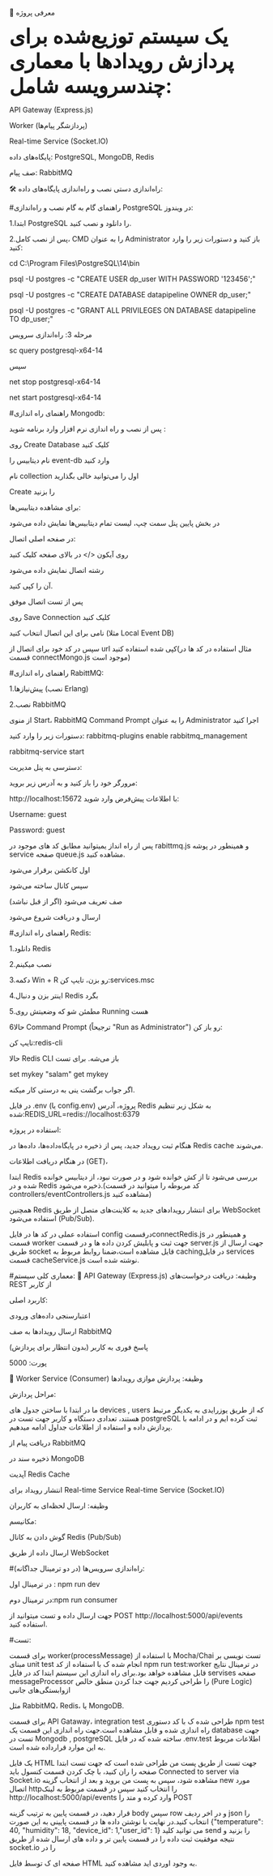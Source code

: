 🎯 معرفی پروژه
<div style="font-size:40px;font-weight:600">یک سیستم توزیع‌شده برای پردازش رویدادها با معماری چندسرویسه شامل:</div>

API Gateway (Express.js)

Worker (پردازشگر پیام‌ها)

Real-time Service (Socket.IO)

پایگاه‌های داده: 
PostgreSQL, MongoDB, Redis

صف پیام:
RabbitMQ


🛠️ راه‌اندازی دستی
 نصب و راه‌اندازی پایگاه‌های داده:
 
 #راهنمای گام به گام نصب و راه‌اندازی PostgreSQL در ویندوز:
 
 1.ابتدا PostgreSQL را دانلود و نصب کنید.


2.پس از نصب کامل، CMD را به عنوان Administrator باز کنید و دستورات زیر را وارد کنید:

cd C:\Program Files\PostgreSQL\14\bin

psql -U postgres -c "CREATE USER dp_user WITH PASSWORD '123456';"

psql -U postgres -c "CREATE DATABASE datapipeline OWNER dp_user;"

psql -U postgres -c "GRANT ALL PRIVILEGES ON DATABASE datapipeline TO dp_user;"

مرحله 3: راه‌اندازی سرویس

sc query postgresql-x64-14

سپس

net stop postgresql-x64-14

net start postgresql-x64-14

#راهنمای راه اندازی Mongodb:

پس از نصب و راه اندازی نرم افزار وارد برنامه شوید :

روی Create Database کلیک کنید

نام دیتابیس را event-db وارد کنید

نام collection اول را می‌توانید خالی بگذارید

Create را بزنید

برای مشاهده دیتابیس‌ها:

در بخش پایین پنل سمت چپ، لیست تمام دیتابیس‌ها نمایش داده می‌شود

در صفحه اصلی اتصال:

روی آیکون </> در بالای صفحه کلیک کنید

رشته اتصال نمایش داده می‌شود

آن را کپی کنید.

پس از تست اتصال موفق

روی Save Connection کلیک کنید

نامی برای این اتصال انتخاب کنید (مثلا Local Event DB)

سپس در کد خود برای اتصال از url کپی شده استفاده کنید(مثال استفاده در کد ها در قسمت connectMongo.js موجود است)

#راهنمای  راه اندازی RabittMQ:

1.پیش‌نیازها (نصب Erlang)

2.نصب RabbitMQ

از منوی Start، RabbitMQ Command Prompt را به عنوان Administrator اجرا کنید

دستورات زیر را وارد کنید:
rabbitmq-plugins enable rabbitmq_management

rabbitmq-service start

دسترسی به پنل مدیریت:

مرورگر خود را باز کنید و به آدرس زیر بروید:


http://localhost:15672
با اطلاعات پیش‌فرض وارد شوید:

Username: guest

Password: guest

پس از راه انداز یمیتوانید مطابق کد های موجود در  rabittmq.js و همینطور در پوشه service صفحه queue.js مشاهده کنید.

اول کانکشن برقرار می‌شود

سپس کانال ساخته می‌شود

صف تعریف می‌شود (اگر از قبل نباشد)

ارسال و دریافت شروع می‌شود

#راهنمای راه اندازی Redis:

1.دانلود Redis 

2.نصب میکینم

3.دکمه Win + R رو بزن، تایپ کن:services.msc

4.اینتر بزن و دنبال Redis بگرد

5.مطمئن شو که وضعیتش روی Running هست

6حالا Command Prompt (ترجیحاً "Run as Administrator") رو باز کن:

تایپ کن:redis-cli

حالا Redis CLI باز می‌شه. برای تست

set mykey "salam"
get mykey

 اگر جواب برگشت ینی به درستی کار میکنه.


در فایل .env (یا config.env) پروژه، آدرس Redis به شکل زیر تنظیم شده:REDIS_URL=redis://localhost:6379

استفاده در پروژه:

هنگام ثبت رویداد جدید، پس از ذخیره در پایگاه‌داده‌ها، داده‌ها در Redis cache می‌شوند.

در هنگام دریافت اطلاعات (GET)،

ابتدا Redis بررسی می‌شود تا از کش خوانده شود و در صورت نبود، از دیتابیس خوانده شده و در Redis ذخیره می‌شود.(کد مربوطه را میتوانید در قسمت  controllers/eventControllers.js مشاهده کنید)

همچنین Redis برای انتشار رویدادهای جدید به کلاینت‌های متصل از طریق WebSocket استفاده می‌شود (Pub/Sub).

استفاده عملی در کد ها در فایل config درقسمتconnectRedis.js و همینطور در قسمت worker جهت ثبت و پابلیش کردن داده ها و در قسمت server.js جهت ارسال از طریق socket قایل مشاهده است،ضمنا روابط مربوط به cachingدر فایل services قسمت cacheService.js نوشته شده است.


#معماری کلی سیستم:
📌 API Gateway (Express.js)
وظیفه: دریافت درخواست‌های REST از کاربر

کاربرد اصلی:

اعتبارسنجی داده‌های ورودی

ارسال رویدادها به صف RabbitMQ

پاسخ فوری به کاربر (بدون انتظار برای پردازش)

پورت: 5000

📌 Worker Service (Consumer)
وظیفه: پردازش موازی رویدادها

مراحل پردازش:

ما در ابتدا با ساختن جدول های devices , users که از طریق یوزرایدی به یکدیگر مرتبط هستند، تعدادی دستگاه و کاربر جهت تست در postgreSQL ثبت کرده ایم و در ادامه با پردازش داده و استفاده از اطلاعات جداول ادامه میدهیم.

دریافت پیام از RabbitMQ

ذخیره سند در MongoDB

آپدیت Redis Cache

انتشار رویداد برای Real-time Service Real-time Service (Socket.IO)

وظیفه: ارسال لحظه‌ای به کاربران

مکانیسم:

گوش دادن به کانال Redis (Pub/Sub)

ارسال داده از طریق WebSocket


#راه‌اندازی سرویس‌ها (در دو ترمینال جداگانه):

در ترمینال اول : npm run dev

در ترمینال دوم:npm run consumer

جهت ارسال داده و تست میتوانید از POST http://localhost:5000/api/events استفاده کنید.

#تست:

برای قسمت worker(processMessage) با استفاده از Mocha/Chai تست نویسی بر مبنای unit test انجام شده ک با استفاده از کد npm run test:worker در ترمینال نتایج قابل مشاهده خواهد بود.برای راه اندازی این سیستم ابتدا کد در فایل servises صفحه messageProcessor را طراحی کردیم جهت جدا کردن منطق خالص (Pure Logic) ازوابستگی‌های جانبی

مثل RabbitMQ، Redis، یا MongoDB.

برای قسمت API Gataway، integration test طراحی شده ک با کد دستوری npm test راه اندازی شده و قابل مشاهده است.جهت راه اندازی این قسمت یک database جهت تست در Mongodb , postgreSQL ساخته شده که در فایل .env.test اطلاعات مربوط به این موارد قرارداده شده است.

یک فایل HTML جهت تست از طریق پست من طراحی شده است که جهت تست ابتدا صفحه را ران کنید، با چک کردن قسمت کنسول باید Connected to server via Socket.io مشاهده شود، سپس به پست من بروید و بعد از انتخاب گزینه new مورد اتصال httpرا انتخاب کنید سپس در قسمت مربوط به لینک http://localhost:5000/api/events وارد کرده و متد را POST

قرار دهید، در قسمت پایین به ترتیب گزینه body سپس row و در اخر ردیف json را انتخاب کنید.در نهایت با نوشتن داده ها در قسمت پایینی به این صورت  {"temperature": 40, "humidity": 18, "device_id": 1,"user_id": 1} می توانید کلید send را بزنید و نتیجه موفقیت ثبت داده را در قسمت پایین تر و داده های ارسال شده از طریق socket.io را در 

صفحه ای ک توسط فایل HTML به وجود اوردی اید مشاهده کنید.







